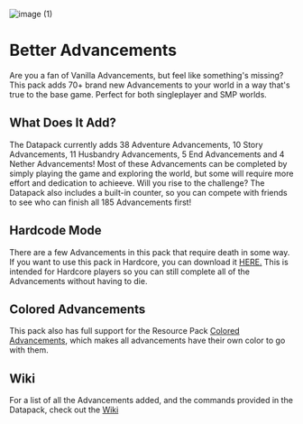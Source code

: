 ![image (1)](https://github.com/user-attachments/assets/27dfad14-c624-4b9c-924c-943d34ef8811)

# Better Advancements
Are you a fan of Vanilla Advancements, but feel like something's missing? This pack adds 70+ brand new Advancements to your world in a way that's true to the base game. Perfect for both singleplayer and SMP worlds.

## What Does It Add?
The Datapack currently adds 38 Adventure Advancements, 10 Story Advancements, 11 Husbandry Advancements, 5 End Advancements and 4 Nether Advancements! Most of these Advancements can be completed by simply playing the game and exploring the world, but some will require more effort and dedication to achieeve. Will you rise to the challenge? The Datapack also includes a built-in counter, so you can compete with friends to see who can finish all 185 Advancements first!

## Hardcode Mode
There are a few Advancements in this pack that require death in some way. If you want to use this pack in Hardcore, you can download it [HERE.](https://modrinth.com/project/better_advancements_hardcore) This is intended for Hardcore players so you can still complete all of the Advancements without having to die.

## Colored Advancements
This pack also has full support for the Resource Pack [Colored Advancements](https://modrinth.com/resourcepack/colored_advancements), which makes all advancements have their own color to go with them.

## Wiki
For a list of all the Advancements added, and the commands provided in the Datapack, check out the [Wiki](https://github.com/LuigiTime34/better-advancements/wiki)
